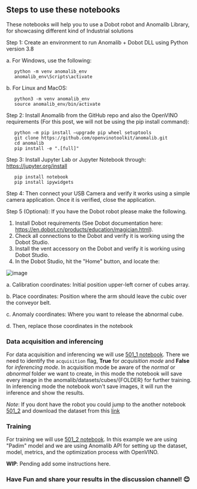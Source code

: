 ## Steps to use these notebooks
These notebooks will help you to use a Dobot robot and Anomalib Library, for showcasing different kind of Industrial solutions

Step 1: Create an environment to run Anomalib + Dobot DLL  using Python version 3.8

a.	For Windows, use the following:
    
       python -m venv anomalib_env
       anomalib_env\Scripts\activate
       
b.	For Linux and MacOS:
    
       python3 -m venv anomalib_env
       source anomalib_env/bin/activate
        
Step 2: Install Anomalib from the GitHub repo and also the OpenVINO requirements (For this post, we will not be using the pip install command):

       python –m pip install –upgrade pip wheel setuptools
       git clone https://github.com/openvinotoolkit/anomalib.git
       cd anomalib
       pip install -e ".[full]"
       
Step 3: Install Jupyter Lab or Jupyter Notebook through: https://jupyter.org/install

       pip install notebook
       pip install ipywidgets
       
Step 4: Then connect your USB Camera and verify it works using a simple camera application. Once it is verified, close the application. 


Step 5 (Optional): If you have the Dobot robot please make the following.

1. Install Dobot requirements (See Dobot documentation here: https://en.dobot.cn/products/education/magician.html).
2. Check all connections to the Dobot and verify it is working using the Dobot Studio.
3. Install the vent accessory on the Dobot and verify it is working using Dobot Studio.
4. In the Dobot Studio, hit the "Home" button, and locate the:

![image](https://user-images.githubusercontent.com/10940214/219142393-c589f275-e01a-44bb-b499-65ebeb83a3dd.png)

   a.   Calibration coordinates: Initial position upper-left corner of cubes array.
   
   b.	Place coordinates: Position where the arm should leave the cubic over the conveyor belt.
   
   c.	Anomaly coordinates: Where you want to release the abnormal cube. 
   
   d.	Then, replace those coordinates in the notebook 

### Data acquisition and inferencing

For data acquisition and inferencing we will use [501_1 notebook](https://github.com/openvinotoolkit/anomalib/blob/feature/notebooks/usecases/dobot/notebooks/500_use_cases/dobot/501_1_Dataset%20creation%20and%20Inference%20with%20a%20robotic%20arm.ipynb). There we need to identify the ```acquisition``` flag, **True** for _acquisition mode_ and **False** for _inferencing mode_. In acquisition mode be aware of the _normal_ or _abnormal_ folder we want to create, in this mode the notebook will save every image in the anomalib/datasets/cubes/{FOLDER} for further training. In inferencing mode the notebook won't save images, it will run the inference and show the results.

_Note_: If you dont have the robot you could jump to the another notebook [501_2](https://github.com/openvinotoolkit/anomalib/blob/feature/notebooks/usecases/dobot/notebooks/500_use_cases/dobot/501_2_Training%20a%20model%20with%20cubes%20from%20a%20robotic%20arm.ipynb) and download the dataset from this [link](https://github.com/openvinotoolkit/anomalib/releases/tag/dobot)

### Training

For training we will use [501_2 notebook](https://github.com/openvinotoolkit/anomalib/blob/feature/notebooks/usecases/dobot/notebooks/500_use_cases/dobot/501_2_Training%20a%20model%20with%20cubes%20from%20a%20robotic%20arm.ipynb). In this example we are using "Padim" model and we are using Anomalib API for setting up the dataset, model, metrics, and the optimization process with OpenVINO.

**WIP**: Pending add some instructions here.

### Have Fun and share your results in the discussion channel! 😊
